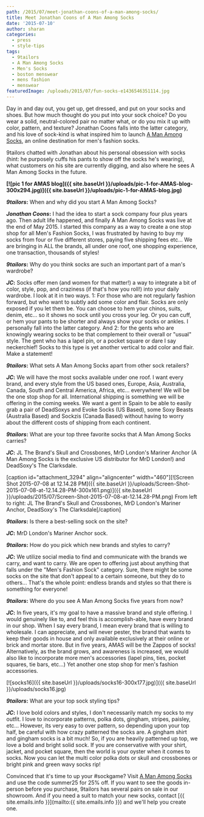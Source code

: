 ```yaml
---
path: /2015/07/meet-jonathan-coons-of-a-man-among-socks/
title: Meet Jonathan Coons of A Man Among Socks
date: '2015-07-10'
author: sharan
categories:
  - press
  - style-tips
tags:
  - 9tailors
  - A Man Among Socks
  - Men's Socks
  - boston menswear
  - mens fashion
  - menswear
featuredImage: /uploads/2015/07/fun-socks-e1436546351114.jpg
---
```

Day in and day out, you get up, get dressed, and put on your socks and shoes. But how much thought do you put into your sock choice? Do you wear a solid, neutral-colored pair no matter what, or do you mix it up with color, pattern, and texture? Jonathan Coons falls into the latter category, and his love of sock-kind is what inspired him to launch [A Man Among Socks](https://amanamongsocks.com/), an online destination for men's fashion socks.

9tailors chatted with Jonathan about his personal obsession with socks (hint: he purposely cuffs his pants to show off the socks he's wearing), what customers on his site are currently digging, and also where he sees A Man Among Socks in the future.

 ****[![pic 1 for AMAS blog]({{ site.baseUrl }}/uploads/pic-1-for-AMAS-blog-300x294.jpg)]({{ site.baseUrl }}/uploads/pic-1-for-AMAS-blog.jpg)**** 

**_9tailors_:** When and why did you start A Man Among Socks?

**_Jonathan Coons_:** I had the idea to start a sock company four plus years ago. Then adult life happened, and finally A Man Among Socks was live at the end of May 2015. I started this company as a way to create a one stop shop for all Men's Fashion Socks, I was frustrated by having to buy my socks from four or five different stores, paying five shipping fees etc... We are bringing in ALL the brands, all under one roof, one shopping experience, one transaction, thousands of styles!

**_9tailors_:** Why do you think socks are such an important part of a man's wardrobe?

**_JC_:** Socks offer men (and women for that matter!) a way to integrate a bit of color, style, pop, and craziness (if that's how you roll!) into your daily wardrobe. I look at it in two ways. 1: For those who are not regularly fashion forward, but who want to subtly add some color and flair. Socks are only exposed if you let them be. You can choose to hem your chinos, suits, denim, etc... so it shows no sock until you cross your leg. Or you can cuff, or hem your pants to be shorter and always show your socks or ankles. I personally fall into the latter category. And 2: for the gents who are knowingly wearing socks to be that complement to their overall or "usual" style. The gent who has a lapel pin, or a pocket square or dare I say neckerchief! Socks to this type is yet another vertical to add color and flair. Make a statement!

**_9tailors_:** What sets A Man Among Socks apart from other sock retailers?

**_JC_:** We will have the most socks available under one roof. I want every brand, and every style from the US based ones, Europe, Asia, Australia, Canada, South and Central America, Africa, etc... everywhere! We will be the one stop shop for all. International shipping is something we will be offering in the coming weeks. We want a gent in Spain to be able to easily grab a pair of DeadSoxys and Evoke Socks (US Based), some Soxy Beasts (Australia Based) and Sockzis (Canada Based) without having to worry about the different costs of shipping from each continent.

**_9tailors_:** What are your top three favorite socks that A Man Among Socks carries?

 **_JC_:** JL The Brand's Skull and Crossbones, MrD London's Mariner Anchor (A Man Among Socks is the exclusive US distributor for MrD London!) and DeadSoxy's The Clarksdale.

\[caption id="attachment\_3294" align="aligncenter" width="460"\][![Screen Shot 2015-07-08 at 12.14.28 PM]({{ site.baseUrl }}/uploads/Screen-Shot-2015-07-08-at-12.14.28-PM-300x161.png)]({{ site.baseUrl }}/uploads/2015/07/Screen-Shot-2015-07-08-at-12.14.28-PM.png) From left to right: JL The Brand's Skull and Crossbones, MrD London's Mariner Anchor, DeadSoxy's The Clarksdale\[/caption\]

**_9tailors_:** Is there a best-selling sock on the site?

 **_JC_:** MrD London's Mariner Anchor sock.

**_9tailors_:** How do you pick which new brands and styles to carry?

 **_JC_:** We utilize social media to find and communicate with the brands we carry, and want to carry. We are open to offering just about anything that falls under the "Men's Fashion Sock" category. Sure, there might be some socks on the site that don't appeal to a certain someone, but they do to others... That's the whole point: endless brands and styles so that there is something for everyone!

**_9tailors_:** Where do you see A Man Among Socks five years from now?

**_JC_:** In five years, it's my goal to have a massive brand and style offering. I would genuinely like to, and feel this is accomplish-able, have every brand in our shop. When I say every brand, I mean every brand that is willing to wholesale. I can appreciate, and will never pester, the brand that wants to keep their goods in house and only available exclusively at their online or brick and mortar store. But in five years, AMAS will be the Zappos of socks! Alternatively, as the brand grows, and awareness is increased, we would also like to incorporate more men's accessories (lapel pins, ties, pocket squares, tie bars, etc…) Yet another one stop shop for men's fashion accessories.

[![socks16]({{ site.baseUrl }}/uploads/socks16-300x177.jpg)]({{ site.baseUrl }}/uploads/socks16.jpg)

**_9tailors_:** What are your top sock styling tips?

**_JC_:** I love bold colors and styles, I don't necessarily match my socks to my outfit. I love to incorporate patterns, polka dots, gingham, stripes, paisley, etc... However, its very easy to over pattern, so depending upon your top half, be careful with how crazy patterned the socks are. A gingham shirt and gingham socks is a bit much! So, if you are heavily patterned up top, we love a bold and bright solid sock. If you are conservative with your shirt, jacket, and pocket square, then the world is your oyster when it comes to socks. Now you can let the multi color polka dots or skull and crossbones or bright pink and green wavy socks rip!

Convinced that it's time to up your #sockgame? Visit [A Man Among Socks](https://amanamongsocks.com/) and use the code summer25 for 25% off. If you want to see the goods in-person before you purchase, 9tailors has several pairs on sale in our showroom. And if you need a suit to match your new socks, contact [{{ site.emails.info }}](mailto:{{ site.emails.info }}) and we'll help you create one.